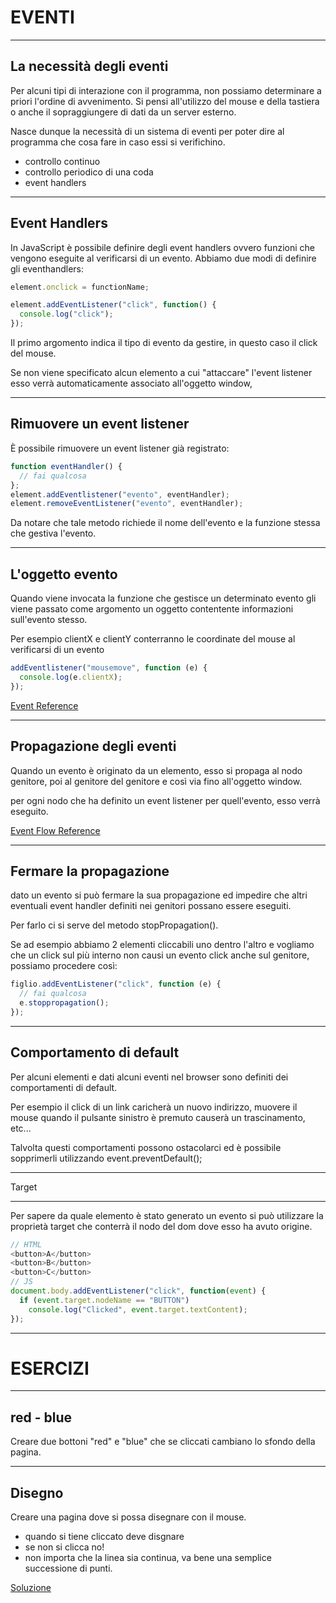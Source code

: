 EVENTI
======


----


La necessità degli eventi
-------------------------
Per alcuni tipi di interazione con il programma, non possiamo determinare a
priori l'ordine di avvenimento. Si pensi all'utilizzo del mouse e della
tastiera o anche il sopraggiungere di dati da un server esterno.

Nasce dunque la necessità di un sistema di eventi per poter dire al programma
che cosa fare in caso essi si verifichino.

- controllo continuo
- controllo periodico di una coda
- event handlers

----


Event Handlers
--------------
In JavaScript è possibile definire degli event handlers ovvero funzioni che
vengono eseguite al verificarsi di un evento.
Abbiamo due modi di definire gli eventhandlers:

```javascript
element.onclick = functionName;

```

```javascript
element.addEventListener("click", function() {
  console.log("click");
});
```

Il primo argomento indica il tipo di evento da gestire, in questo caso  il click
del mouse.

Se non viene specificato alcun elemento a cui "attaccare" l'event listener esso
verrà automaticamente associato all'oggetto window,


----


Rimuovere un event listener
---------------------------
È possibile rimuovere un event listener già registrato:

```javascript
function eventHandler() {
  // fai qualcosa
};
element.addEventlistener("evento", eventHandler);
element.removeEventListener("evento", eventHandler);
```

Da notare che tale metodo richiede il  nome dell'evento e la funzione stessa
che gestiva l'evento.


----


L'oggetto evento
----------------
Quando viene invocata la funzione che gestisce un determinato evento gli viene
passato come argomento un oggetto contentente informazioni sull'evento stesso.

Per esempio clientX e clientY conterranno le coordinate del mouse al verificarsi
di un evento

```javascript
addEventlistener("mousemove", function (e) {
  console.log(e.clientX);
});
```

[Event Reference](https://developer.mozilla.org/en-US/docs/Web/Events)


----


Propagazione degli eventi
-------------------------
Quando un evento è originato da un elemento, esso si propaga al nodo genitore,
poi al genitore del genitore e così via fino all'oggetto window.

per ogni nodo che ha definito un event listener per quell'evento, esso verrà
eseguito.

[Event Flow Reference](https://www.w3.org/TR/2003/NOTE-DOM-Level-3-Events-20031107/events.html#Events-phases)

----


Fermare la propagazione
-----------------------
dato un evento si può fermare la sua propagazione ed impedire che altri
eventuali event handler definiti nei genitori possano essere eseguiti.

Per farlo ci si serve del metodo stopPropagation().

Se ad esempio abbiamo 2 elementi cliccabili uno dentro l'altro e vogliamo che un
click sul più interno non causi un evento click anche sul genitore, possiamo
procedere così:

```javascript
figlio.addEventListener("click", function (e) {
  // fai qualcosa
  e.stoppropagation();
});
```


----


Comportamento di default
------------------------
Per alcuni elementi e dati alcuni eventi nel browser sono definiti dei
comportamenti di default.

Per esempio il click di un link caricherà un nuovo indirizzo, muovere il mouse
quando il pulsante sinistro è premuto causerà un trascinamento, etc...

Talvolta questi comportamenti possono ostacolarci ed è possibile sopprimerli
utilizzando event.preventDefault();


----


Target


------
Per sapere da quale elemento è stato generato un evento si può utilizzare la
proprietà target che conterrà il nodo del dom dove esso ha avuto origine.

```javascript
// HTML
<button>A</button>
<button>B</button>
<button>C</button>
// JS
document.body.addEventListener("click", function(event) {
  if (event.target.nodeName == "BUTTON")
    console.log("Clicked", event.target.textContent);
});
```


---


ESERCIZI
========


----


red - blue
----------
Creare due bottoni "red" e "blue" che se cliccati cambiano lo sfondo della pagina.


----


Disegno
-------
Creare una pagina dove si possa disegnare con il mouse.

- quando si tiene cliccato deve disgnare
- se non si clicca no!
- non importa che la linea sia continua, va bene una semplice successione di
  punti.

[Soluzione](https://jsfiddle.net/piero80/padwhps9/)
